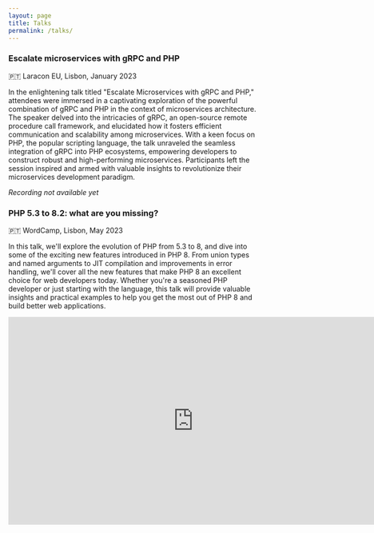 ```yaml
---
layout: page
title: Talks
permalink: /talks/
---
```


### Escalate microservices with gRPC and PHP

🇵🇹 Laracon EU, Lisbon, January 2023

In the enlightening talk titled "Escalate Microservices with gRPC and PHP," attendees were immersed in a captivating exploration of the powerful combination of gRPC and PHP in the context of microservices architecture. The speaker delved into the intricacies of gRPC, an open-source remote procedure call framework, and elucidated how it fosters efficient communication and scalability among microservices. With a keen focus on PHP, the popular scripting language, the talk unraveled the seamless integration of gRPC into PHP ecosystems, empowering developers to construct robust and high-performing microservices. Participants left the session inspired and armed with valuable insights to revolutionize their microservices development paradigm.

_Recording not available yet_

### PHP 5.3 to 8.2: what are you missing?

🇵🇹 WordCamp, Lisbon, May 2023

In this talk, we'll explore the evolution of PHP from 5.3 to 8, and dive into some of the exciting new features introduced in PHP 8. From union types and named arguments to JIT compilation and improvements in error handling, we'll cover all the new features that make PHP 8 an excellent choice for web developers today. Whether you're a seasoned PHP developer or just starting with the language, this talk will provide valuable insights and practical examples to help you get the most out of PHP 8 and build better web applications.

<iframe width="740" height="416.25" src="https://www.youtube.com/embed/B6LJ_3qdfsg" title="YouTube video player" frameborder="0" allow="accelerometer; autoplay; clipboard-write; encrypted-media; gyroscope; picture-in-picture; web-share" allowfullscreen></iframe>